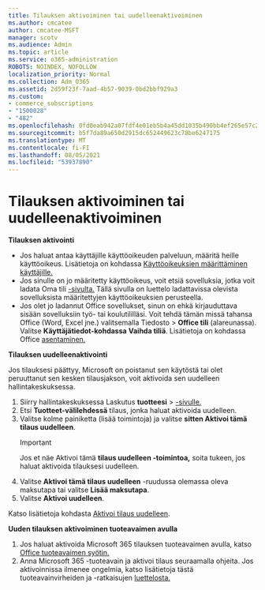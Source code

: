 ```yaml
---
title: Tilauksen aktivoiminen tai uudelleenaktivoiminen
ms.author: cmcatee
author: cmcatee-MSFT
manager: scotv
ms.audience: Admin
ms.topic: article
ms.service: o365-administration
ROBOTS: NOINDEX, NOFOLLOW
localization_priority: Normal
ms.collection: Adm_O365
ms.assetid: 2d59f23f-7aad-4b57-9039-0bd2bbf929a3
ms.custom:
- commerce_subscriptions
- "1500028"
- "482"
ms.openlocfilehash: 0fd0eab942a07fdf4e01eb5b4a45dd1035b490bb4ef265e57c28701e93eb3c11
ms.sourcegitcommit: b5f7da89a650d2915dc652449623c78be6247175
ms.translationtype: MT
ms.contentlocale: fi-FI
ms.lasthandoff: 08/05/2021
ms.locfileid: "53937890"
---
```

# <a name="activate-or-reactivate-a-subscription"></a>Tilauksen aktivoiminen tai uudelleenaktivoiminen

**Tilauksen aktivointi**

- Jos haluat antaa käyttäjille käyttöoikeuden palveluun, määritä heille käyttöoikeus. Lisätietoja on kohdassa [Käyttöoikeuksien määrittäminen käyttäjille.](/microsoft-365/admin/manage/assign-licenses-to-users)
- Jos sinulle on jo määritetty käyttöoikeus, voit etsiä sovelluksia, jotka voit ladata Oma tili [-sivulta.](https://portal.office.com/account/#installs) Tällä sivulla on luettelo ladattavissa olevista sovelluksista määritettyjen käyttöoikeuksien perusteella.
- Jos olet jo ladannut Office sovellukset, sinun on ehkä kirjauduttava sisään sovelluksiin työ- tai koulutililläsi. Voit tehdä tämän missä tahansa Office (Word, Excel jne.) valitsemalla Tiedosto   >  **Office tili** (alareunassa). Valitse **Käyttäjätiedot-kohdassa** **Vaihda tiliä**. Lisätietoja on kohdassa Office [asentaminen.](/microsoft-365/admin/setup/install-applications)

**Tilauksen uudelleenaktivointi**

Jos tilauksesi päättyy, Microsoft on poistanut sen käytöstä tai olet peruuttanut sen kesken tilausjakson, voit aktivoida sen uudelleen hallintakeskuksessa.
  
1. Siirry hallintakeskuksessa Laskutus **tuotteesi**  >  [-sivulle.](https://go.microsoft.com/fwlink/p/?linkid=842054)
2. Etsi **Tuotteet-välilehdessä** tilaus, jonka haluat aktivoida uudelleen.
3. Valitse kolme painiketta (lisää toimintoja) ja valitse **sitten Aktivoi tämä tilaus uudelleen**.
    > [!IMPORTANT]
    > Jos et näe Aktivoi tämä **tilaus uudelleen -toimintoa,** soita tukeen, jos haluat aktivoida tilauksesi uudelleen. [](https://go.microsoft.com/fwlink/p/?linkid=518322)
4. Valitse **Aktivoi tämä tilaus uudelleen** -ruudussa olemassa oleva maksutapa tai valitse **Lisää maksutapa**.
5. Valitse **Aktivoi uudelleen**.

Katso lisätietoja kohdasta [Aktivoi tilaus uudelleen](/microsoft-365/commerce/subscriptions/reactivate-your-subscription).

**Uuden tilauksen aktivoiminen tuoteavaimen avulla**

1. Jos haluat aktivoida Microsoft 365 tilauksen tuoteavaimen avulla, katso [Office tuoteavaimen syötin.](https://support.office.com/article/where-to-enter-your-office-product-key-0a82e5ae-739e-4b92-a6f4-2ec780c185db)
2. Anna Microsoft 365 -tuoteavain ja aktivoi tilaus seuraamalla ohjeita. Jos aktivoinnissa ilmenee ongelmia, katso lisätietoja tästä tuoteavainvirheiden ja -ratkaisujen [luettelosta.](/microsoft-365/commerce/product-key-errors-and-solutions)